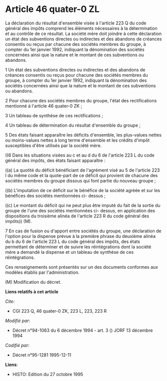 # Article 46 quater-0 ZL

La déclaration du résultat d'ensemble visée à l'article 223 Q du code général des impôts comprend les éléments nécessaires à
la détermination et au contrôle de ce résultat. La société mère doit joindre à cette déclaration un état des subventions
directes ou indirectes et des abandons de créances consentis ou reçus par chacune des sociétés membres du groupe, à compter
du 1er janvier 1992, indiquant la dénomination des sociétés concernées ainsi que la nature et le montant de ces subventions
ou abandons.

1 Un état des subventions directes ou indirectes et des abandons de créances consentis ou reçus pour chacune des sociétés
membres du groupe, à compter du 1er janvier 1992, indiquant la dénomination des sociétés concernées ainsi que la nature et le
montant de ces subventions ou abandons.

2 Pour chacune des sociétés membres du groupe, l'état des rectifications mentionné à l'article 46 quater-0 ZK ;

3 Un tableau de synthèse de ces rectifications ;

4 Un tableau de détermination du résultat d'ensemble du groupe ;

5 Des états faisant apparaître les déficits d'ensemble, les plus-values nettes ou moins-values nettes à long terme d'ensemble
et les crédits d'impôt susceptibles d'être utilisés par la société mère.

((6 Dans les situations visées au c et au d du 6 de l'article 223 L du code général des impôts, des états faisant
apparaître :

((a) La quotité du déficit bénéficiant de l'agrément visé au 5 de l'article 223 I du même code et la quote-part de ce déficit
qui provient de chacune des sociétés membres du groupe dissous qui font partie du nouveau groupe ;

((b) L'imputation de ce déficit sur le bénéfice de la société agréée et sur les bénéfices des sociétés mentionnées ci-
dessus ;

((c) Le montant du déficit qui ne peut plus être imputé du fait de la sortie du groupe de l'une des sociétés mentionnées ci-
dessus, en application des dispositions du troisième alinéa de l'article 223 R du code général des impôts)) (M).

7 En cas de fusion ou d'apport entre sociétés du groupe, une déclaration de l'option pour la dispense prévue à la première
phrase du deuxième alinéa du b du 6 de l'article 223 L du code général des impôts, des états permettant de déterminer et de
suivre les réintégrations dont la société mère a demandé la dispense et un tableau de synthèse de ces réintégrations.

Ces renseignements sont présentés sur un des documents conformes aux modèles établis par l'administration.

(M) Modification du décret.

**Liens relatifs à cet article**

_Cite_:

  - CGI 223 Q, 46 quater-0 ZK, 223 L, 223, 223 R

_Modifié par_:

  - Décret n°94-1063 du 6 décembre 1994 - art. 3 () JORF 13 décembre 1994

_Codifié par_:

  - Décret n°95-1281 1995-12-11

**Liens**:

  - HISTO: Edition du 27 octobre 1995
